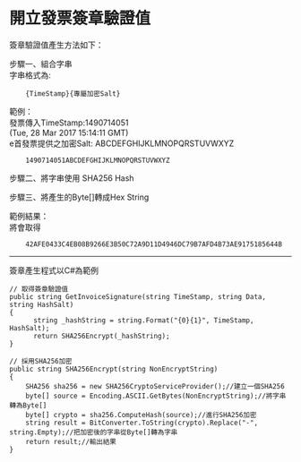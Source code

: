 # 開立發票簽章驗證值

簽章驗證值產生方法如下：

步驟一、組合字串  
字串格式為:

```
    {TimeStamp}{專屬加密Salt}
```

範例：  
發票傳入TimeStamp:1490714051  
\(Tue, 28 Mar 2017 15:14:11 GMT\)  
e首發票提供之加密Salt: ABCDEFGHIJKLMNOPQRSTUVWXYZ

```
    1490714051ABCDEFGHIJKLMNOPQRSTUVWXYZ
```

步驟二、將字串使用 SHA256 Hash

步驟三、將產生的Byte\[\]轉成Hex String

範例結果：  
將會取得

```
    42AFE0433C4EB08B9266E3B50C72A9D11D4946DC79B7AFD4B73AE9175185644B
```

---

簽章產生程式以C\#為範例

```cshap
// 取得簽章驗證值
public string GetInvoiceSignature(string TimeStamp, string Data, string HashSalt)
{
      string _hashString = string.Format("{0}{1}", TimeStamp, HashSalt);
      return SHA256Encrypt(_hashString);
}

// 採用SHA256加密
public string SHA256Encrypt(string NonEncryptString)
{
    SHA256 sha256 = new SHA256CryptoServiceProvider();//建立一個SHA256
    byte[] source = Encoding.ASCII.GetBytes(NonEncryptString);//將字串轉為Byte[]
    byte[] crypto = sha256.ComputeHash(source);//進行SHA256加密
    string result = BitConverter.ToString(crypto).Replace("-", string.Empty);//把加密後的字串從Byte[]轉為字串
    return result;//輸出結果
}
```



